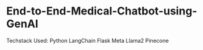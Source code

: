 # End-to-End-Medical-Chatbot-using-GenAI

Techstack Used:
Python
LangChain
Flask
Meta Llama2
Pinecone
